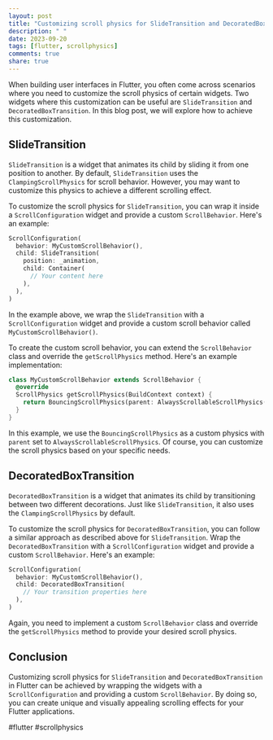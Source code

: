 ```yaml
---
layout: post
title: "Customizing scroll physics for SlideTransition and DecoratedBoxTransition in Flutter"
description: " "
date: 2023-09-20
tags: [flutter, scrollphysics]
comments: true
share: true
---
```


When building user interfaces in Flutter, you often come across scenarios where you need to customize the scroll physics of certain widgets. Two widgets where this customization can be useful are `SlideTransition` and `DecoratedBoxTransition`. In this blog post, we will explore how to achieve this customization.

## SlideTransition

`SlideTransition` is a widget that animates its child by sliding it from one position to another. By default, `SlideTransition` uses the `ClampingScrollPhysics` for scroll behavior. However, you may want to customize this physics to achieve a different scrolling effect.

To customize the scroll physics for `SlideTransition`, you can wrap it inside a `ScrollConfiguration` widget and provide a custom `ScrollBehavior`. Here's an example:

```dart
ScrollConfiguration(
  behavior: MyCustomScrollBehavior(),
  child: SlideTransition(
    position: _animation,
    child: Container(
      // Your content here
    ),
  ),
)
```

In the example above, we wrap the `SlideTransition` with a `ScrollConfiguration` widget and provide a custom scroll behavior called `MyCustomScrollBehavior()`. 

To create the custom scroll behavior, you can extend the `ScrollBehavior` class and override the `getScrollPhysics` method. Here's an example implementation:

```dart
class MyCustomScrollBehavior extends ScrollBehavior {
  @override
  ScrollPhysics getScrollPhysics(BuildContext context) {
    return BouncingScrollPhysics(parent: AlwaysScrollableScrollPhysics());
  }
}
```

In this example, we use the `BouncingScrollPhysics` as a custom physics with `parent` set to `AlwaysScrollableScrollPhysics`. Of course, you can customize the scroll physics based on your specific needs.

## DecoratedBoxTransition

`DecoratedBoxTransition` is a widget that animates its child by transitioning between two different decorations. Just like `SlideTransition`, it also uses the `ClampingScrollPhysics` by default. 

To customize the scroll physics for `DecoratedBoxTransition`, you can follow a similar approach as described above for `SlideTransition`. Wrap the `DecoratedBoxTransition` with a `ScrollConfiguration` widget and provide a custom `ScrollBehavior`. Here's an example:

```dart
ScrollConfiguration(
  behavior: MyCustomScrollBehavior(),
  child: DecoratedBoxTransition(
    // Your transition properties here
  ),
)
```

Again, you need to implement a custom `ScrollBehavior` class and override the `getScrollPhysics` method to provide your desired scroll physics.

## Conclusion

Customizing scroll physics for `SlideTransition` and `DecoratedBoxTransition` in Flutter can be achieved by wrapping the widgets with a `ScrollConfiguration` and providing a custom `ScrollBehavior`. By doing so, you can create unique and visually appealing scrolling effects for your Flutter applications.

#flutter #scrollphysics